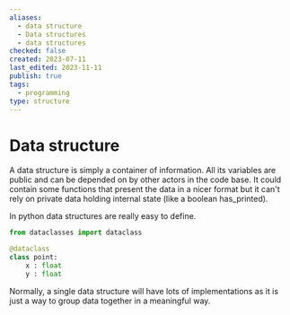 ```yaml
---
aliases:
  - data structure
  - Data structures
  - data structures
checked: false
created: 2023-07-11
last_edited: 2023-11-11
publish: true
tags:
  - programming
type: structure
---
```

# Data structure

A data structure is simply a container of information. All its variables are public and can be depended on by other actors in the code base. It could contain some functions that present the data in a nicer format but it can't rely on private data holding internal state (like a boolean has_printed).

In python data structures are really easy to define.
```python
from dataclasses import dataclass

@dataclass
class point:
	x : float
	y : float
```

Normally, a single data structure will have lots of implementations as it is just a way to group data together in a meaningful way.
